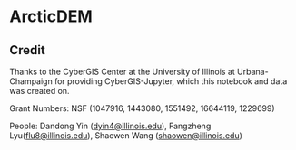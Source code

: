 # ArcticDEM

## Credit

Thanks to the CyberGIS Center at the University of Illinois at Urbana-Champaign for providing CyberGIS-Jupyter, which this notebook and data was created on.

Grant Numbers: NSF (1047916, 1443080, 1551492, 16644119, 1229699)

People: Dandong Yin (dyin4@illinois.edu), Fangzheng Lyu(flu8@illinois.edu), Shaowen Wang (shaowen@illinois.edu)
